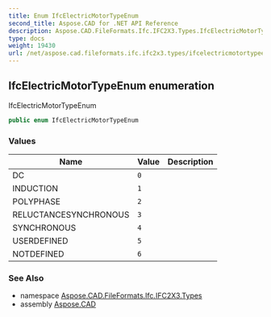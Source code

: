 ```yaml
---
title: Enum IfcElectricMotorTypeEnum
second_title: Aspose.CAD for .NET API Reference
description: Aspose.CAD.FileFormats.Ifc.IFC2X3.Types.IfcElectricMotorTypeEnum enum. IfcElectricMotorTypeEnum
type: docs
weight: 19430
url: /net/aspose.cad.fileformats.ifc.ifc2x3.types/ifcelectricmotortypeenum/
---
```

## IfcElectricMotorTypeEnum enumeration

IfcElectricMotorTypeEnum

```csharp
public enum IfcElectricMotorTypeEnum
```

### Values

| Name | Value | Description |
| --- | --- | --- |
| DC | `0` |  |
| INDUCTION | `1` |  |
| POLYPHASE | `2` |  |
| RELUCTANCESYNCHRONOUS | `3` |  |
| SYNCHRONOUS | `4` |  |
| USERDEFINED | `5` |  |
| NOTDEFINED | `6` |  |

### See Also

* namespace [Aspose.CAD.FileFormats.Ifc.IFC2X3.Types](../../aspose.cad.fileformats.ifc.ifc2x3.types/)
* assembly [Aspose.CAD](../../)


